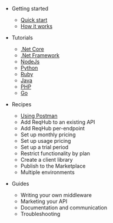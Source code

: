 - Getting started

  - [Quick start](getting-started/quickstart.md)
  - [How it works](getting-started/overview.md)

- Tutorials

  - [.Net Core](tutorials/netcore.md)
  - [.Net Framework](tutorials/netframework.md)
  - [NodeJs](tutorials/nodejs.md)
  - [Python](tutorials/python.md)
  - [Ruby](tutorials/ruby.md)
  - [Java](tutorials/java.md)
  - [PHP](tutorials/php.md)
  - [Go](tutorials/go.md)

- Recipes

  - [Using Postman](recipes/postman.md)
  - Add ReqHub to an existing API
  - Add ReqHub per-endpoint
  - Set up monthly pricing
  - Set up usage pricing
  - Set up a trial period
  - Restrict functionality by plan
  - Create a client library
  - Publish to the Marketplace
  - Multiple environments

- Guides

  - Writing your own middleware
  - Marketing your API
  - Documentation and communication
  - Troubleshooting

